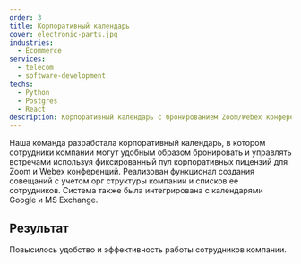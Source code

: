 ```yaml
---
order: 3
title: Корпоративный календарь
cover: electronic-parts.jpg
industries:
  - Ecommerce
services:
  - telecom
  - software-development
techs:
  - Python
  - Postgres
  - React 
description: Корпоративный календарь с бронированием Zoom/Webex конференций
---
```

Наша команда разработала корпоративный календарь, в котором сотрудники компании могут удобным образом бронировать и управлять
встречами используя фиксированный пул корпоративных лицензий для Zoom и Webex конференций. 
Реализован функционал создания совещаний с учетом орг структуры компании и списков ее сотрудников.
Система также была интегрирована с календарями Google и MS Exchange. 

## Результат
Повысилось удобство и эффективность работы сотрудников компании.